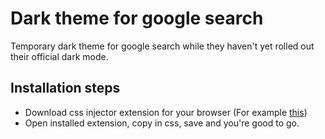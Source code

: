 # Dark theme for google search
Temporary dark theme for google search while they haven't yet rolled out their official dark mode.

## Installation steps

- Download css injector extension for your browser (For example [this](https://chrome.google.com/webstore/detail/user-javascript-and-css/nbhcbdghjpllgmfilhnhkllmkecfmpld))
- Open installed extension, copy in css, save and you're good to go.
